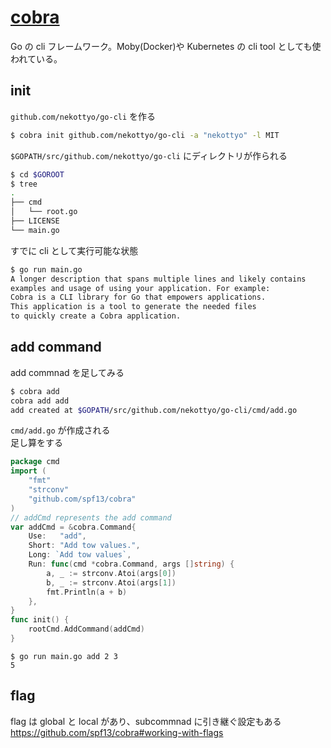 # [cobra](https://github.com/spf13/cobra)
Go の cli フレームワーク。Moby(Docker)や Kubernetes の cli tool としても使われている。
## init
`github.com/nekottyo/go-cli` を作る
```bash
$ cobra init github.com/nekottyo/go-cli -a "nekottyo" -l MIT
```
`$GOPATH/src/github.com/nekottyo/go-cli` にディレクトリが作られる
```bash
$ cd $GOROOT
$ tree
.
├── cmd
│   └── root.go
├── LICENSE
└── main.go
```
すでに cli として実行可能な状態
```bash
$ go run main.go
A longer description that spans multiple lines and likely contains
examples and usage of using your application. For example:
Cobra is a CLI library for Go that empowers applications.
This application is a tool to generate the needed files
to quickly create a Cobra application.
```
## add command
add commnad を足してみる
```bash
$ cobra add
cobra add add
add created at $GOPATH/src/github.com/nekottyo/go-cli/cmd/add.go
```
`cmd/add.go` が作成される  
足し算をする
```add.go
package cmd
import (
    "fmt"
    "strconv"
    "github.com/spf13/cobra"
)
// addCmd represents the add command
var addCmd = &cobra.Command{
    Use:   "add",
    Short: "Add tow values.",
    Long: `Add tow values`,
    Run: func(cmd *cobra.Command, args []string) {
        a, _ := strconv.Atoi(args[0])
        b, _ := strconv.Atoi(args[1])
        fmt.Println(a + b)
    },
}
func init() {
    rootCmd.AddCommand(addCmd)
}
```
```
$ go run main.go add 2 3
5
```

## flag
flag は global と local があり、subcommnad に引き継ぐ設定もある  
https://github.com/spf13/cobra#working-with-flags
